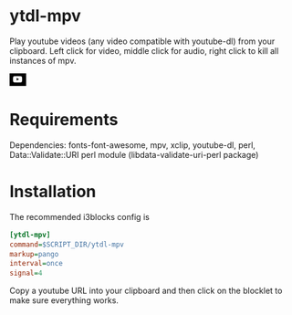 # ytdl-mpv

Play youtube videos (any video compatible with youtube-dl) from your clipboard. 
Left click for video, middle click for audio, right click to kill all instances of mpv.

![](ytdl-mpv.png)

# Requirements

Dependencies: fonts-font-awesome, mpv, xclip, youtube-dl, perl, Data::Validate::URI perl module
(libdata-validate-uri-perl package)

# Installation

The recommended i3blocks config is

```INI
[ytdl-mpv]
command=$SCRIPT_DIR/ytdl-mpv
markup=pango
interval=once
signal=4
```

Copy a youtube URL into your clipboard and then click on the blocklet to make sure everything works.
